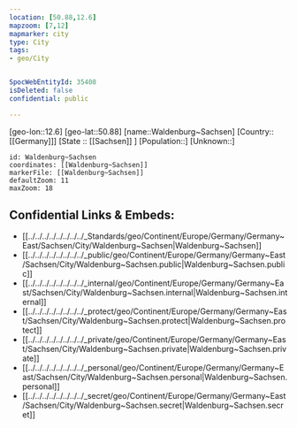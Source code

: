 ```yaml
---
location: [50.88,12.6]
mapzoom: [7,12] 
mapmarker: city 
type: City
tags:
- geo/City


SpocWebEntityId: 35408
isDeleted: false
confidential: public

---
```

[geo-lon::12.6]
[geo-lat::50.88]
[name::Waldenburg~Sachsen]
[Country::[[Germany]]]
[State :: [[Sachsen]] ]
[Population::]
[Unknown::]


```leaflet
id: Waldenburg~Sachsen
coordinates: [[Waldenburg~Sachsen]]
markerFile: [[Waldenburg~Sachsen]]
defaultZoom: 11 
maxZoom: 18
```


## Confidential Links & Embeds: 
- [[../../../../../../../../_Standards/geo/Continent/Europe/Germany/Germany~East/Sachsen/City/Waldenburg~Sachsen|Waldenburg~Sachsen]] 
- [[../../../../../../../../_public/geo/Continent/Europe/Germany/Germany~East/Sachsen/City/Waldenburg~Sachsen.public|Waldenburg~Sachsen.public]] 
- [[../../../../../../../../_internal/geo/Continent/Europe/Germany/Germany~East/Sachsen/City/Waldenburg~Sachsen.internal|Waldenburg~Sachsen.internal]] 
- [[../../../../../../../../_protect/geo/Continent/Europe/Germany/Germany~East/Sachsen/City/Waldenburg~Sachsen.protect|Waldenburg~Sachsen.protect]] 
- [[../../../../../../../../_private/geo/Continent/Europe/Germany/Germany~East/Sachsen/City/Waldenburg~Sachsen.private|Waldenburg~Sachsen.private]] 
- [[../../../../../../../../_personal/geo/Continent/Europe/Germany/Germany~East/Sachsen/City/Waldenburg~Sachsen.personal|Waldenburg~Sachsen.personal]] 
- [[../../../../../../../../_secret/geo/Continent/Europe/Germany/Germany~East/Sachsen/City/Waldenburg~Sachsen.secret|Waldenburg~Sachsen.secret]] 

